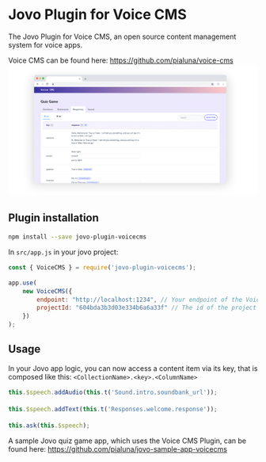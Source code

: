 # Jovo Plugin for Voice CMS

The Jovo Plugin for Voice CMS, an open source content management system for voice apps.

Voice CMS can be found here: https://github.com/pialuna/voice-cms
![Voice CMS](https://raw.githubusercontent.com/pialuna/voice-cms/main/docs/voice-cms.png)


## Plugin installation
```bash
npm install --save jovo-plugin-voicecms
```

In `src/app.js` in your jovo project:
```javascript
const { VoiceCMS } = require('jovo-plugin-voicecms');
```
```javascript
app.use(
	new VoiceCMS({ 
		endpoint: "http://localhost:1234", // Your endpoint of the Voice CMS API
		projectId: "604bda3b3d03e334b6a6a33f" // The id of the project in the Voice CMS
	})
);
```

## Usage

In your Jovo app logic, you can now access a content item via its key, that is composed like this: `<CollectionName>.<key>.<ColumnName>`

```javascript
this.$speech.addAudio(this.t('Sound.intro.soundbank_url'));

this.$speech.addText(this.t('Responses.welcome.response'));

this.ask(this.$speech);
```

A sample Jovo quiz game app, which uses the Voice CMS Plugin, can be found here:
https://github.com/pialuna/jovo-sample-app-voicecms
